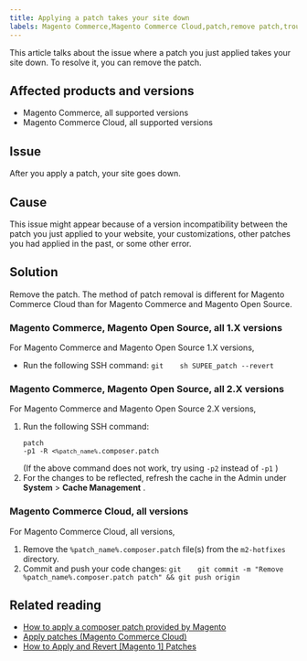 ```yaml
---
title: Applying a patch takes your site down
labels: Magento Commerce,Magento Commerce Cloud,patch,remove patch,troubleshooting
---
```


This article talks about the issue where a patch you just applied takes your site down. To resolve it, you can remove the patch.

## Affected products and versions

* Magento Commerce, all supported versions
* Magento Commerce Cloud, all supported versions

## Issue

After you apply a patch, your site goes down.

## Cause

This issue might appear because of a version incompatibility between the patch you just applied to your website, your customizations, other patches you had applied in the past, or some other error.

## Solution

Remove the patch. The method of patch removal is different for Magento Commerce Cloud than for Magento Commerce and Magento Open Source.

### Magento Commerce, Magento Open Source, all 1.X versions

For Magento Commerce and Magento Open Source 1.X versions,

* Run the following SSH command:    ```git    sh SUPEE_patch --revert    ```    

### Magento Commerce, Magento Open Source, all 2.X versions

For Magento Commerce and Magento Open Source 2.X versions,

1. Run the following SSH command:    <pre><code class="language-git">patch -p1 -R <<code>%patch_name%</code>.composer.patch</code></pre>    (If the above command does not work, try using `-p2` instead of `-p1` )
1. For the changes to be reflected, refresh the cache in the Admin under **System** > **Cache Management** .

### Magento Commerce Cloud, all versions

For Magento Commerce Cloud, all versions,

1. Remove the `%patch_name%.composer.patch` file(s) from the `m2-hotfixes` directory.
1. Commit and push your code changes:    ```git    git commit -m "Remove %patch_name%.composer.patch patch" && git push origin    ```    


## Related reading

* [How to apply a composer patch provided by Magento](https://support.magento.com/hc/en-us/articles/360028367731)
* [Apply patches (Magento Commerce Cloud)](https://devdocs.magento.com/guides/v2.3/cloud/project/project-patch.html)
* [How to Apply and Revert \[Magento 1\] Patches](https://devdocs.magento.com/guides/m1x/other/ht_install-patches.html)
